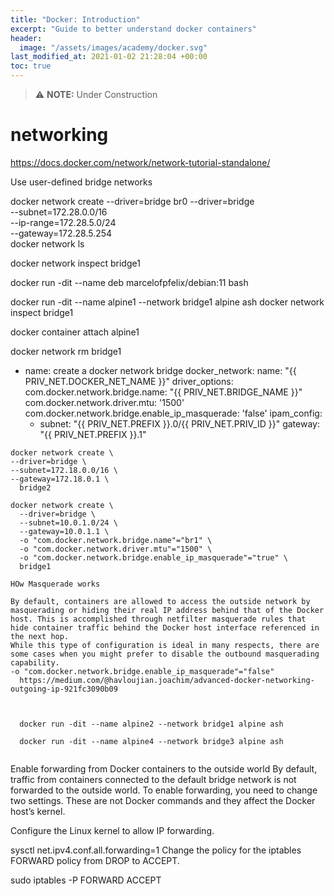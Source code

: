```yaml
---
title: "Docker: Introduction"
excerpt: "Guide to better understand docker containers"
header:
  image: "/assets/images/academy/docker.svg"
last_modified_at: 2021-01-02 21:28:04 +00:00
toc: true
---
```


> :warning: **NOTE:** Under Construction

# networking

https://docs.docker.com/network/network-tutorial-standalone/

Use user-defined bridge networks

docker network create --driver=bridge br0
--driver=bridge \
--subnet=172.28.0.0/16 \
--ip-range=172.28.5.0/24 \
--gateway=172.28.5.254 \
docker network ls

 docker network inspect bridge1


docker run -dit --name deb marcelofpfelix/debian:11 bash


  docker run -dit --name alpine1 --network bridge1 alpine ash
 docker network inspect bridge1


 docker container attach alpine1


docker network rm bridge1



  - name: create a docker network bridge
  docker_network:
    name: "{{ PRIV_NET.DOCKER_NET_NAME }}"
    driver_options:
      com.docker.network.bridge.name: "{{ PRIV_NET.BRIDGE_NAME }}"
      com.docker.network.driver.mtu: '1500'
      com.docker.network.bridge.enable_ip_masquerade: 'false'
    ipam_config:
      - subnet: "{{ PRIV_NET.PREFIX }}.0/{{ PRIV_NET.PRIV_ID }}"
        gateway: "{{ PRIV_NET.PREFIX }}.1"

```
docker network create \
--driver=bridge \
--subnet=172.18.0.0/16 \
--gateway=172.18.0.1 \
  bridge2

docker network create \
  --driver=bridge \
  --subnet=10.0.1.0/24 \
  --gateway=10.0.1.1 \
  -o "com.docker.network.bridge.name"="br1" \
  -o "com.docker.network.driver.mtu"="1500" \
  -o "com.docker.network.bridge.enable_ip_masquerade"="true" \
  bridge1

HOw Masquerade works

By default, containers are allowed to access the outside network by masquerading or hiding their real IP address behind that of the Docker host. This is accomplished through netfilter masquerade rules that hide container traffic behind the Docker host interface referenced in the next hop.
While this type of configuration is ideal in many respects, there are some cases when you might prefer to disable the outbound masquerading capability.
-o "com.docker.network.bridge.enable_ip_masquerade"="false"
  https://medium.com/@havloujian.joachim/advanced-docker-networking-outgoing-ip-921fc3090b09



  docker run -dit --name alpine2 --network bridge1 alpine ash

  docker run -dit --name alpine4 --network bridge3 alpine ash


```

Enable forwarding from Docker containers to the outside world
By default, traffic from containers connected to the default bridge network is not forwarded to the outside world. To enable forwarding, you need to change two settings. These are not Docker commands and they affect the Docker host’s kernel.

Configure the Linux kernel to allow IP forwarding.

 sysctl net.ipv4.conf.all.forwarding=1
Change the policy for the iptables FORWARD policy from DROP to ACCEPT.

 sudo iptables -P FORWARD ACCEPT
